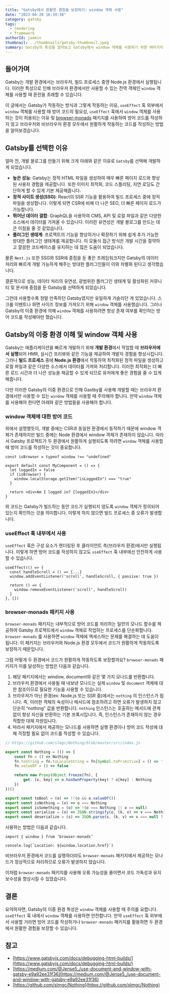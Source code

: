 ```yaml
---
title: "Gatsby에서 원활한 경험을 보장하기: window 객체 사용"
date: "2023-04-20 16:39:38"
category: gatsby
tags:
  - rendering
  - framework
authorId: jaemin
thumbnail: ../thumbnails/gatsby-thumbnail.jpeg
summary: Gatsby의 특성을 알아보고 Gatsby에서 window 객체를 사용하기 위한 여러가지 방법을 알아봅니다.
---
```


## 들어가며

Gatsby는 개발 환경에서는 브라우저, 빌드 프로세스 중엔 Node.js 환경에서 실행됩니다. 이러한 특성으로 인해 브라우저 환경에서만 사용할 수 있는 전역 객체인 `window` 객체를 사용할 때 혼란을 초래할 수 있습니다.

이 글에서는 Gatsby가 작동하는 방식과 그렇게 작동하는 이유, `useEffect` 훅 외부에서 `window` 객체를 사용할 때 방어 코드의 필요성, `useEffect` 훅에서 `window` 객체를 사용하는 것이 허용되는 이유 및 [browser-monads](https://www.npmjs.com/package/browser-monads) 패키지를 사용하여 방어 코드를 작성하지 않고 브라우저와 비브라우저 환경 모두에서 원활하게 작동하는 코드를 작성하는 방법을 알아보겠습니다.

## Gatsby를 선택한 이유

얼마 전, 개발 블로그를 만들기 위해 크게 아래와 같은 이유로 `Gatsby`를 선택해 개발하게 되었습니다.

- **높은 성능**: Gatsby는 정적 HTML 파일을 생성하여 매우 빠른 페이지 로드와 향상된 사용자 경험을 제공합니다. 또한 이미지 최적화, 코드 스플리팅, 지연 로딩도 간단하게 할 수 있게 기본 제공해줍니다.
- **정적 사이트 생성(SSG)**: React의 SSR 기능을 활용하여 빌드 프로세스 중에 정적 파일을 생성합니다. 이렇게 되면 CSR에 비해 더 나은 SEO, 더 빠른 페이지 로드가 가능합니다.
- **뛰어난 데이터 결합**: GraphQL을 사용하여 CMS, API 및 로컬 파일과 같은 다양한 소스에서 데이터를 가져올 수 있습니다. 이러한 유연성은 개발 블로그를 만드는 데 큰 이점을 줄 것 같았습니다.
- **플러그인 생태계**: 프로젝트의 기능을 향상하거나 확장하기 위해 쉽게 추가 가능한 방대한 플러그인 생태계를 제공합니다. 이 모듈식 접근 방식은 개발 시간을 절약하고 깔끔한 코드베이스를 유지하는 데 많은 도움이 되었습니다.

물론 `Next.js` 또한 SSG와 SSR에 중점을 둔 좋은 프레임워크지만 Gatsby의 데이터 처리와 빠르게 개발 가능하게 해주는 방대한 플러그인들이 이와 차별화 된다고 생각했습니다.

결론적으로 성능, 데이터 처리의 유연성, 광범위한 플러그인 생태계 및 활성화된 커뮤니티 및 문서에 중점을 둔 Gatsby를 선택하게 되었습니다.

그런데 사용할수록 정말 만족하던 Gatsby였지만 유일하게 거슬리던 게 있었습니다. 스크롤 이벤트나 화면 사이즈 정보를 가져오기 위해 `window` 객체를 사용했습니다. 그러나 Gatsby의 이중 환경에 의해 `window` 객체를 사용하려면 항상 존재 여부를 확인하는 방어 코드를 작성해야만 했습니다.

## Gatsby의 이중 환경 이해 및 window 객체 사용

Gatsby는 애플리케이션을 빠르게 개발하기 위해 **개발 환경**에서 작업할 때 **브라우저에서 실행**되어 HMR, 실시간 프리뷰와 같은 기능을 제공하여 개발자 경험을 향상시킵니다. 그러나 **빌드 프로세스** 중에 **Node.js 환경**에서 작동하여 최적화된 정적 파일을 생성하고 로컬 파일과 같은 다양한 소스에서 데이터를 가져와 처리합니다. 이러한 최적화는 더 빠른 로드 시간과 더 나은 성능을 제공할 수 있게 되므로 유저에게 좋은 경험을 줄 수 있게 해줍니다.

다만 이러한 Gatsby의 이중 환경으로 인해 Gastby를 사용해 개발할 때는 브라우저 환경에서만 사용할 수 있는 `window` 객체를 사용할 때 주의해야 합니다. 만약 `window` 객체를 사용해야 한다면 아래와 같은 방법들을 사용해야 합니다.

### window 객체에 대한 방어 코드

위에서 설명했듯이, 개발 중에는 CSR과 동일한 환경에서 동작하기 때문에 window 객체가 존재하지만 빌드 중에는 Node 환경에서 window 객체가 존재하지 않습니다. 따라서 Gatsby 프로젝트가 두 환경에서 원활하게 실행되도록 하려면 `window` 객체를 사용할 때 방어 코드를 작성하는 것이 중요합니다.

```tsx
const isBrowser = typeof window !== "undefined"

export default const MyComponent = () => {
  let loggedIn = false
  if (isBrowser) {
    window.localStorage.getItem("isLoggedIn") === "true"
  }

  return <div>Am I logged in? {loggedIn}</div>
}
```

위 코드는 Gatsby가 빌드하는 동안 코드가 실행되지 않도록 `window` 객체가 정의되어 있는지 확인하는 것을 의미합니다. 이렇게 하지 않으면 빌드 프로세스 중 오류가 발생합니다.

### useEffect 훅 내부에서 사용

`useEffect` 훅은 구성 요소가 렌더링된 후 클라이언트 측(브라우저 환경)에서만 실행됩니다. 이렇게 하면 방어 코드를 작성하지 않고도 `useEffect` 훅 내부에선 안전하게 사용할 수 있습니다.

```tsx
useEffect(() => {
  const handleScroll = () => {...}
  window.addEventListener('scroll', handleScroll, { passive: true })

  return () => {
    window.removeEventListener('scroll', handleScroll)
  }
}, [])
```

### browser-monads 패키지 사용

`browser-monads` 패키지는 내부적으로 방어 코드를 처리하는 일련의 모나드 함수를 제공하여 Gatsby 프로젝트에서 `window` 객체로 작업하는 프로세스를 단순화합니다. `browser-monads` 를 사용하면 `window` 객체에 액세스하는 문제를 해결하는 데 도움이 됩니다. 이 패키지는 브라우저와 Node.js 환경 모두에서 코드가 원활하게 작동하도록 보장하기 때문입니다.

그럼 어떻게 두 환경에서 코드가 원활하게 작동하도록 보장할까요? `browser-monads` 패키지가 이를 달성하는 방법은 다음과 같습니다.

1. 해당 패키지에서는 window, document와 같은 몇 가지 모나드를 반환합니다.
2. 브라우저 환경에서 사용될 때 내보낸 모나드는 실제 `window` 및 `document` 객체에 대한 참조이므로 필요한 기능을 사용할 수 있습니다.
3. 브라우저가 아닌 환경(ex: Node.js 또는 SSR 중)에서는 `nothing` 의 인스턴스가 됩니다. 즉, 이러한 객체의 속성이나 메서드에 참조하려고 하면 오류가 발생하지 않고 단순히 “nothing” 값을 반환합니다.
`nothing` 인스턴스는 호출하는 메서드에 관계없이 항상 자신을 반환하는 기본 프록시입니다. 즉, 인스턴스가 존재하지 않는 경우 적합한 대체 자원입니다.
4. 따라서 패키지에서 제공하는 모나드를 사용하면 실행 환경이나 방어 코드 작성에 대해 걱정할 필요 없이 코드를 작성할 수 있습니다.

```jsx
// https://github.com/slmgc/Nothing/blob/master/src/index.js

export const Nothing = (() => {
	const fn = () => Nothing
	fn.toString = fn.toLocaleString = fn[Symbol.toPrimitive] = () => ''
	fn.valueOf = () => false

	return new Proxy(Object.freeze(fn), {
		get: (o, key) => o.hasOwnProperty(key) ? o[key] : Nothing
	})
})()

export const toBool = (o) => !!(o && o.valueOf())
export const isNothing = (o) => o === Nothing
export const isSomething = (o) => !(o === Nothing || o == null)
export const serialize = (o) => JSON.stringify(o, (k, v) => v === Nothing ? null : v)
export const deserialize = (s) => JSON.parse(s, (k, v) => v === null ? Nothing : v)
```

사용하는 방법은 다음과 같습니다.

```tsx
import { window } from ‘browser-monads’

console.log(`Location: ${window.location.href}`)
```

비브라우저 환경에서 코드를 실행하더라도 `browser-monads` 패키지에서 제공하는 모나드가 정상적으로 처리하므로 오류가 발생하지 않습니다.

이처럼 `browser-monads` 패키지를 사용해 오류 가능성을 줄이면서 코드 가독성과 유지보수성을 향상시킬 수 있었습니다.

## 결론

요약하자면, Gatsby의 이중 환경 특성은 `window` 객체를 사용할 때 주의를 요합니다. `useEffect` 훅 내에서 `window` 객체를 사용하면 안전합니다. 만약 `useEffect` 훅 외부에서 사용할 거라면 방어 코드를 작성하거나 `browser-monads` 패키지를 활용하면 두 환경에서 원활한 경험을 보장할 수 있습니다.

## 참고

- [https://www.gatsbyjs.com/docs/debugging-html-builds/](https://www.gatsbyjs.com/docs/debugging-html-builds/)
- [https://medium.com/@Jense5_/use-document-and-window-with-gatsby-e9a92ee31f36](https://medium.com/@Jense5_/use-document-and-window-with-gatsby-e9a92ee31f36)
- [https://github.com/slmgc/Nothing](https://github.com/slmgc/Nothing)
